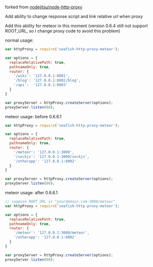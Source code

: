 forked from <a href="https://github.com/nodejitsu/node-http-proxy">nodejitsu/node-http-proxy</a>

Add ability to change response script and link relative url when proxy

Add this ability for meteor in this moment 
(version 0.6.4 still not support ROOT_URL, so I change proxy code to avoid this problem)

normal usage:
```js
var httpProxy = require('seafish-http-proxy-meteor');

var options = {
  replaceRelativePath: true,
  pathnameOnly: true,
  router: {
    '/wiki': '127.0.0.1:8001',
    '/blog': '127.0.0.1:8002/blog',
    '/api':  '127.0.0.1:8003'
  }
}

var proxyServer = httpProxy.createServer(options);
proxyServer.listen(80);
```

meteor usage: before 0.6.6.1
```js
var httpProxy = require('seafish-http-proxy-meteor');

var options = {
  replaceRelativePath: true,
  pathnameOnly: true,
  router: {
    '/meteor': '127.0.0.1:3000',
    '/sockjs': '127.0.0.1:3000/sockjs',
    '/otherapp': '127.0.0.1:8002'
  }
}

var proxyServer = httpProxy.createServer(options);
proxyServer.listen(80);
```

meteor usage: after 0.6.6.1
```js
// suppose ROOT_URL is "yourdomain.com:3000/meteor"
var httpProxy = require('seafish-http-proxy-meteor');

var options = {
  replaceRelativePath: true,
  pathnameOnly: true,
  router: {
    '/meteor': '127.0.0.1:3000/meteor',
    '/otherapp': '127.0.0.1:8002'
  }
}

var proxyServer = httpProxy.createServer(options);
proxyServer.listen(80);
```
